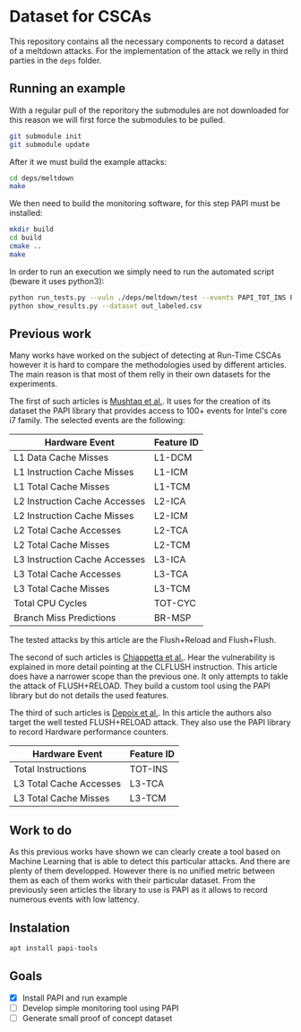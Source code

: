 # Dataset for CSCAs

This repository contains all the necessary components to record a dataset of a meltdown attacks. For the implementation
of the attack we relly in third parties in the `deps` folder.

## Running an example

With a regular pull of the reporitory the submodules are not downloaded for this reason we will first force the
submodules to be pulled.

```bash
git submodule init
git submodule update
```

After it we must build the example attacks:

```bash
cd deps/meltdown
make
```

We then need to build the monitoring software, for this step PAPI must be installed:

```bash
mkdir build
cd build
cmake ..
make
```

In order to run an execution we simply need to run the automated script (beware it uses python3):

```bash
python run_tests.py --vuln ./deps/meltdown/test --events PAPI_TOT_INS PAPI_L2_TCA PAPI_L2_TCM
python show_results.py --dataset out_labeled.csv
```

## Previous work

Many works have worked on the subject of detecting at Run-Time CSCAs however it is hard to compare the methodologies
used by different articles. The main reason is that most of them relly in their own datasets for the experiments.

The first of such articles is [Mushtaq et al.](https://hal.archives-ouvertes.fr/hal-01876792/document). It uses for the
creation of its dataset the PAPI library that provides access to 100+ events for Intel's core i7 family. The selected
events are the following:

| Hardware Event                | Feature ID |
| ----------------------------- | ---------- |
| L1 Data Cache Misses          | L1-DCM     |
| L1 Instruction Cache Misses   | L1-ICM     |
| L1 Total Cache Misses         | L1-TCM     |
| L2 Instruction Cache Accesses | L2-ICA     |
| L2 Instruction Cache Misses   | L2-ICM     |
| L2 Total Cache Accesses       | L2-TCA     |
| L2 Total Cache Misses         | L2-TCM     |
| L3 Instruction Cache Accesses | L3-ICA     |
| L3 Total Cache Accesses       | L3-TCA     |
| L3 Total Cache Misses         | L3-TCM     |
| Total CPU Cycles              | TOT-CYC    |
| Branch Miss Predictions       | BR-MSP     |

The tested attacks by this article are the Flush+Reload and Flush+Flush.

The second of such articles is [Chiappetta et al.](https://eprint.iacr.org/2015/1034.pdf). Hear the vulnerability is
explained in more detail pointing at the CLFLUSH instruction. This article does have a narrower scope than the previous
one. It only attempts to takle the attack of FLUSH+RELOAD. They build a custom tool using the PAPI library but do not
details the used features.

The third of such articles is [Depoix et al.](https://www.betriebssysteme.org/wp-content/uploads/2018/10/WAMOS_2018_paper_12.pdf).
In this article the authors also target the well tested FLUSH+RELOAD attack. They also use the PAPI library to record
Hardware performance counters.

| Hardware Event          | Feature ID |
| ----------------------- | ---------- |
| Total Instructions      | TOT-INS    |
| L3 Total Cache Accesses | L3-TCA     |
| L3 Total Cache Misses   | L3-TCM     |

## Work to do

As this previous works have shown we can clearly create a tool based on Machine Learning that is able to detect this
particular attacks. And there are plenty of them developped. However there is no unified metric between them as each of
them works with their particular dataset. From the previously seen articles the library to use is PAPI as it allows
to record numerous events with low lattency.

## Instalation

```bash
apt install papi-tools
```

## Goals

- [x] Install PAPI and run example
- [ ] Develop simple monitoring tool using PAPI
- [ ] Generate small proof of concept dataset
